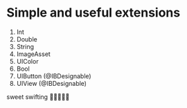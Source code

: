 # Simple and useful extensions

1. Int
2. Double
3. String 
4. ImageAsset
5. UIColor
6. Bool
7. UIButton (@IBDesignable)
8. UIView (@IBDesignable)

sweet swifting 🍎🍎🍎🍎🍎
